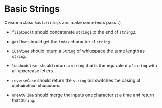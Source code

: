 # Basic Strings

Create a class `BasicStrings` and make some tests pass. :)

* `flipConcat` should concatenate `string1` to the end of `string2`.

* `getChar` should get the `index` character of `string`.

* `iCantSee` should return a `String` of whitespace the same length as `string`.

* `loudAndClear` should return a `String` that is the equivalent of `string` with all uppercase letters.

* `reverseCase` should return the `string` but switches the casing of alphabetical characters.

* `oneAtATime` should merge the inputs one character at a time and return that `String`.

